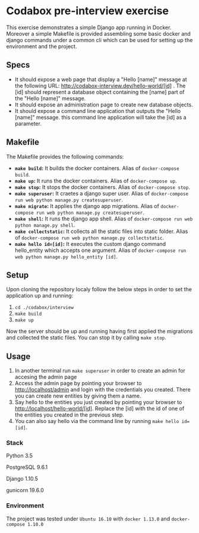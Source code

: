 # Codabox pre-interview exercise
This exercise demonstrates a simple Django app running in Docker. Moreover a simple Makefile is provided assembling some basic docker and django commands under a common cli which can be used for setting up the environment and the project.

## Specs
* It should expose a web page that display a "Hello [name]" message at the following URL: http://codabox-interview.dev/hello-world/[id] . The [id] should represent a database object containing the [name] part of the "Hello [name]" message.
* It should expose an administration page to create new database objects.
* It should expose a command line application that outputs the "Hello [name]" message. this command line application will take the [id] as a parameter.

## Makefile
The Makefile provides the following commands:
* **`make build`:** It builds the docker containers. Alias of `docker-compose build`.
* **`make up`:** It runs the docker containers. Alias of `docker-compose up`.
* **`make stop`:** It stops the docker containers. Alias of `docker-compose stop`.
* **`make superuser`:** It craetes a django super user. Alias of `docker-compose run web python manage.py createsuperuser`.
* **`make migrate`:** It applies the django app migrations. Alias of `docker-compose run web python manage.py createsuperuser`.
* **`make shell`:** It runs the django app shell. Alias of `docker-compose run web python manage.py shell`.
* **`make collectstatic`:** It collects all the static files into static folder. Alias of `docker-compose run web python manage.py collectstatic`.
* **`make hello id=[id]`:** It executes the custom django command hello_entity which accepts one argument. Alias of `docker-compose run web python manage.py hello_entity [id]`.

## Setup
Upon cloning the repository localy follow the below steps in order to set the application up and running:

1. `cd ./codabox/interview`
2. `make build`
3. `make up`

Now the server should be up and running having first applied the migrations and collected the static files. You can stop it by calling `make stop`.

## Usage
1. In another terminal run `make superuser` in order to create an admin for accesing the admin page
2. Access the admin page by pointing your browser to [http://localhost/admin](http://localhost/admin) and login with the credentials you created. There you can create new entities by giving them a name.
3. Say hello to the entities you just created by pointing your browser to [http://localhost/hello-world/[id]](http://localhost/hello-world/[id]). Replace the [id] with the id of one of the entities you created in the previous step.
4. You can also say hello via the command line by running `make hello id=[id]`.

### Stack
Python 3.5

PostgreSQL 9.6.1

Django 1.10.5

gunicorn 19.6.0

### Environment
The project was tested under `Ubuntu 16.10` with `docker 1.13.0` and `docker-compose 1.10.0`
